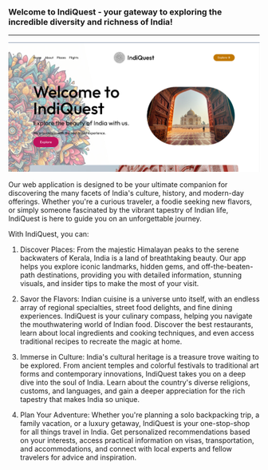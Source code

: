 ### Welcome to IndiQuest - your gateway to exploring the incredible diversity and richness of India!
---

![Master Image](image.png)


Our web application is designed to be your ultimate companion for discovering the many facets of India's culture, history, and modern-day offerings. Whether you're a curious traveler, a foodie seeking new flavors, or simply someone fascinated by the vibrant tapestry of Indian life, IndiQuest is here to guide you on an unforgettable journey.

With IndiQuest, you can:

1. Discover Places: From the majestic Himalayan peaks to the serene backwaters of Kerala, India is a land of breathtaking beauty. Our app helps you explore iconic landmarks, hidden gems, and off-the-beaten-path destinations, providing you with detailed information, stunning visuals, and insider tips to make the most of your visit.

2. Savor the Flavors: Indian cuisine is a universe unto itself, with an endless array of regional specialties, street food delights, and fine dining experiences. IndiQuest is your culinary compass, helping you navigate the mouthwatering world of Indian food. Discover the best restaurants, learn about local ingredients and cooking techniques, and even access traditional recipes to recreate the magic at home.

3. Immerse in Culture: India's cultural heritage is a treasure trove waiting to be explored. From ancient temples and colorful festivals to traditional art forms and contemporary innovations, IndiQuest takes you on a deep dive into the soul of India. Learn about the country's diverse religions, customs, and languages, and gain a deeper appreciation for the rich tapestry that makes India so unique.

4. Plan Your Adventure: Whether you're planning a solo backpacking trip, a family vacation, or a luxury getaway, IndiQuest is your one-stop-shop for all things travel in India. Get personalized recommendations based on your interests, access practical information on visas, transportation, and accommodations, and connect with local experts and fellow travelers for advice and inspiration.
